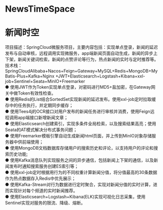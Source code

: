 # NewsTimeSpace
# 新闻时空
项目描述：SpringCloud微服务项目，主要内容包括：实现单点登录，新闻的延迟发布与自动审核，远程调用实现微服务，app端新闻页面自动生成，新闻的异步上下架，新闻关键词检索，新闻的点赞评论等行为，热点新闻的实时与定时推荐等。<br>
技术栈：SpringCloudAlibaba+Nacos+Feign+Gateway+MySQL+Redis+MongoDB+MyBatis-Plus+Kafka+Nginx
+JWT+Elasticsearch+Logstash+Kibana+xxl-job+Sentinel+Seata+MinIO+Freemarker<br>
● 使用JWT作为Token实现单点登录，对密码进行MD5+盐加密，在Gateway网关中做Token有效性检查。<br>
● 使用Redis的List结合SortedSet实现新闻的延迟发布。使用xxl-job定时拉取缓存中的任务执行，并定期同步缓存；<br>
● 使用Tees4j的OCR接口对用户发布的新闻任务进行审核并消费，使用Feign远程调用app端接口新增新闻文章；<br>
● 使用Elasticsearch创建索引，实现多条件全局检索，以及搜索结果高亮；使用Seata的AT模式解决分布式事务问题；<br>
● 使用Freemarker模板引擎自动生成新闻html页面，并上传到MinIO对象存储服务器中供前端使用；<br>
● 使用MongoDB文档数据库存储用户的搜索历史和评论，以支持用户的评论和搜索历史功能;<br>
● 使用Kafka消息队列实现服务之间的异步通信，包括新闻上下架的通信，以及新闻发布时通知搜索服务创建ES索引等；<br>
● 使用xxl-job定时根据用行为的不同权重计算新闻分值，将分值最高的30条数据作为热点数据存入Redis中优先展示；<br>
● 使用Kafka-Stream对行为数据进行定时聚合，实现对新闻分值的实时计算，进而实现针对每个频道的实时新闻推荐。<br>
● 使用Elasticsearch+Logstash+Kibana(ELK)实现可视化日志采集，使用Sentinel实现对服务的限流、降级、熔断。<br>
